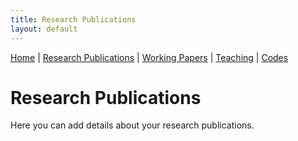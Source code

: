 ```yaml
---
title: Research Publications
layout: default
---
```


[Home](/) | [Research Publications](/research-publications) | [Working Papers](/working-papers) | [Teaching](/teaching) | [Codes](/codes)

# Research Publications

Here you can add details about your research publications.
